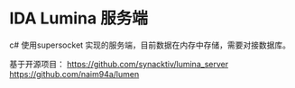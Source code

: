 # IDA Lumina 服务端

c# 使用supersocket 实现的服务端，目前数据在内存中存储，需要对接数据库。

基于开源项目：
https://github.com/synacktiv/lumina_server
https://github.com/naim94a/lumen
